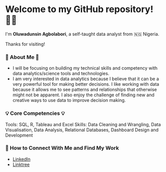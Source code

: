 # Welcome to my GitHub repository!👋🏾

I'm **Oluwadunsin Agbolabori**, a self-taught data analyst from 🇳🇬 Nigeria.

Thanks for visiting!

### 💠 About Me 💠

- I will be focusing on building my technical skills and competency with data analytics/science tools and technologies.
- I am very interested in data analytics because I believe that it can be a very powerful tool for making better decisions. I like working with data because it allows me to see patterns and relationships that otherwise might not be apparent. I also enjoy the challenge of finding new and creative ways to use data to improve decision making.

### 💡 Core Competencies 💡
Tools: SQL, R, Tableau and Excel
Skills: Data Cleaning and Wrangling, Data Visualisation, Data Analysis, Relational Databases, Dashboard Design and Development

### 📕 How to Connect With Me and Find My Work
- [LinkedIn](https://www.linkedin.com/in/dunsinagb/)
- [Linktree](https://linktr.ee/dunsinagb)
